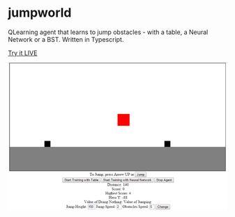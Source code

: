 # jumpworld
QLearning agent that learns to jump obstacles - with a table, a Neural Network or a BST. Written in Typescript.

[Try it LIVE](http://jumpworld.neocities.org/)


![alt tag](https://raw.githubusercontent.com/okh1/jumpworld/master/README.png)
